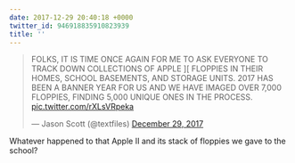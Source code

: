 ```yaml
---
date: 2017-12-29 20:40:18 +0000
twitter_id: 946918835910823939
title: ''
---
```


<blockquote class="twitter-tweet"><p lang="en" dir="ltr">FOLKS, IT IS TIME ONCE AGAIN FOR ME TO ASK EVERYONE TO TRACK DOWN COLLECTIONS OF APPLE ][ FLOPPIES IN THEIR HOMES, SCHOOL BASEMENTS, AND STORAGE UNITS. 2017 HAS BEEN A BANNER YEAR FOR US AND WE HAVE IMAGED OVER 7,000 FLOPPIES, FINDING 5,000 UNIQUE ONES IN THE PROCESS. <a href="https://t.co/rXLsVRpeka">pic.twitter.com/rXLsVRpeka</a></p>&mdash; Jason Scott (@textfiles) <a href="https://twitter.com/textfiles/status/946828093582446594?ref_src=twsrc%5Etfw">December 29, 2017</a></blockquote>
<script async src="https://platform.twitter.com/widgets.js" charset="utf-8"></script>

Whatever happened to that Apple II and its stack of floppies we gave to the school?

